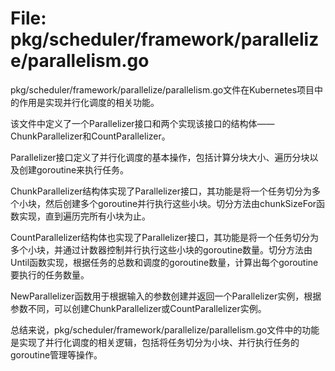 # File: pkg/scheduler/framework/parallelize/parallelism.go

pkg/scheduler/framework/parallelize/parallelism.go文件在Kubernetes项目中的作用是实现并行化调度的相关功能。

该文件中定义了一个Parallelizer接口和两个实现该接口的结构体——ChunkParallelizer和CountParallelizer。

Parallelizer接口定义了并行化调度的基本操作，包括计算分块大小、遍历分块以及创建goroutine来执行任务。

ChunkParallelizer结构体实现了Parallelizer接口，其功能是将一个任务切分为多个小块，然后创建多个goroutine并行执行这些小块。切分方法由chunkSizeFor函数实现，直到遍历完所有小块为止。

CountParallelizer结构体也实现了Parallelizer接口，其功能是将一个任务切分为多个小块，并通过计数器控制并行执行这些小块的goroutine数量。切分方法由Until函数实现，根据任务的总数和调度的goroutine数量，计算出每个goroutine要执行的任务数量。

NewParallelizer函数用于根据输入的参数创建并返回一个Parallelizer实例，根据参数不同，可以创建ChunkParallelizer或CountParallelizer实例。

总结来说，pkg/scheduler/framework/parallelize/parallelism.go文件中的功能是实现了并行化调度的相关逻辑，包括将任务切分为小块、并行执行任务的goroutine管理等操作。


